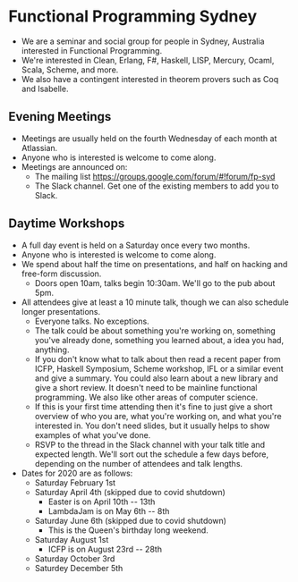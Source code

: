 # Functional Programming Sydney

* We are a seminar and social group for people in Sydney, Australia interested in Functional Programming.
* We're interested in Clean, Erlang, F#, Haskell, LISP, Mercury, Ocaml, Scala, Scheme, and more.
* We also have a contingent interested in theorem provers such as Coq and Isabelle.

## Evening Meetings
* Meetings are usually held on the fourth Wednesday of each month at ​Atlassian.
* Anyone who is interested is welcome to come along.
* Meetings are announced on:
  * The ​mailing list https://groups.google.com/forum/#!forum/fp-syd
  * The Slack channel. Get one of the existing members to add you to Slack.

## Daytime Workshops
* A full day event is held on a Saturday once every two months.
* Anyone who is interested is welcome to come along.
* We spend about half the time on presentations, and half on hacking and free-form discussion.
  * Doors open 10am, talks begin 10:30am. We'll go to the pub about 5pm.
* All attendees give at least a 10 minute talk, though we can also schedule longer presentations.
  * Everyone talks. No exceptions.
  * The talk could be about something you're working on, something you've already done, something you learned about, a idea you had, anything.
  * If you don't know what to talk about then read a recent paper from ICFP, Haskell Symposium, Scheme workshop, IFL or a similar event and give a summary. You could also learn about a new library and give a short review. It doesn't need to be mainline functional programming. We also like other areas of computer science.
  * If this is your first time attending then it's fine to just give a short overview of who you are, what you're working on, and what you're interested in. You don't need slides, but it usually helps to show examples of what you've done.
  * RSVP to the thread in the Slack channel with your talk title and expected length. We'll sort out the schedule a few days before, depending on the number of attendees and talk lengths.
* Dates for 2020 are as follows:
  * Saturday February 1st
  * Saturday April 4th (skipped due to covid shutdown)
    * Easter is on April 10th -- 13th
    * LambdaJam is on May 6th -- 8th
  * Saturday June 6th (skipped due to covid shutdown)
    * This is the Queen's birthday long weekend.
  * Saturday August 1st
    * ICFP is on August 23rd -- 28th
  * Saturday October 3rd
  * Saturdey December 5th


